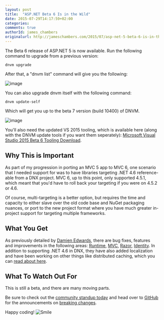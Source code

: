 ```yaml
---
layout: post
title:  "ASP.NET Beta 6 Is in the Wild"
date: 2015-07-29T14:17:59+02:00
categories:
comments: true
authorId: james_chambers
originalurl: http://jameschambers.com/2015/07/asp-net-5-beta-6-is-in-the-wild/
---
```

The Beta 6 release of ASP.NET 5 is now available. Run the following command to upgrade from a previous version:

    dnvm upgrade

After that, a "dnvm list" command will give you the following:

![image][1]

You can also upgrade dnvm itself with the following command:

    dnvm update-self

Which will get you up to the beta 7 version (build 10400) of DNVM.

![image][2]

You'll also need the updated VS 2015 tooling, which is available here (along with the DNVM update tools if you want them seperately): [Microsoft Visual Studio 2015 Beta 6 Tooling Download][3].

## Why This is Important

As part of my progression in porting an MVC 5 app to MVC 6, one scenario that I needed support for was to have libraries targeting .NET 4.6 reference-able from a DNX project. MVC 6, up to this point, only supported 4.5.1, which meant that you'd have to roll back your targeting if you were on 4.5.2 or 4.6.

Of course, multi-targeting is a better option, but requires the time and capacity to either slave over the old code base and NuGet packaging nuances, or port to the new project format where you have much greater in-project support for targeting multiple frameworks.

## What You Get

As previously detailed by [Damien Edwards][4], there are bug fixes, features and improvements in the following areas: [Runtime][5], [MVC][6], [Razor][7], [Identity][8]. In addition to supporting .NET 4.6 in DNX, they have also added localization and have been working on other things like distributed caching, which you can [read about here][9].

## What To Watch Out For

This is still a beta, and there are many moving parts.

Be sure to check out the [community standup today][10] and head over to [GitHub][11] for the announcements on [breaking changes][12].

Happy coding! ![Smile][13]

[1]: http://jameschambers.com/wp-content/uploads/2015/07/image22.png "image"
[2]: http://jameschambers.com/wp-content/uploads/2015/07/image_thumb6.png "image"
[3]: http://www.microsoft.com/en-us/download/details.aspx?id=48222
[4]: https://twitter.com/DamianEdwards
[5]: https://github.com/issues?utf8=%E2%9C%93&amp;q=user%3Aaspnet+is%3Aissue+label%3Aenhancement+milestone%3A1.0.0-beta6
[6]: https://github.com/issues?utf8=%E2%9C%93&amp;q=user%3Aaspnet+is%3Aissue+label%3Aenhancement+milestone%3A6.0.0-beta6
[7]: https://github.com/issues?utf8=%E2%9C%93&amp;q=user%3Aaspnet+is%3Aissue+label%3Aenhancement+milestone%3A4.0.0-beta6
[8]: https://github.com/issues?utf8=%E2%9C%93&amp;q=user%3Aaspnet+is%3Aissue+label%3Aenhancement+milestone%3A3.0.0-beta6
[9]: https://github.com/aspnet/Announcements/issues/43
[10]: https://live.asp.net/
[11]: https://github.com/aspnet/
[12]: https://github.com/aspnet/Announcements/issues
[13]: http://jameschambers.com/wp-content/uploads/2015/07/wlEmoticon-smile4.png
  